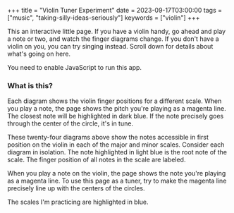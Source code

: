 +++
title = "Violin Tuner Experiment"
date = 2023-09-17T03:00:00
tags = ["music", "taking-silly-ideas-seriously"]
keywords = ["violin"]
+++

This an interactive little page. If you have a violin handy, go ahead and play a note or two, and watch the finger diagrams change. If you don't have a violin on you, you can try singing instead. Scroll down for details about what's going on here.

<script defer="defer" src="/snippets/2023-09-17-violin-tuner/app/static/js/main.7306df6c.js"></script>
<noscript>You need to enable JavaScript to run this app.</noscript>
<div id="root"></div>

### What is this?

Each diagram shows the violin finger positions for a different scale. When you play a note, the page shows the pitch you're playing as a magenta line. The closest note will be highlighted in dark blue. If the note precisely goes through the center of the circle, it's in tune.

These twenty-four diagrams above show the notes accessible in first position on the violin in each of the major and minor scales. Consider each diagram in isolation. The note highlighted in light blue is the root note of the scale. The finger position of all notes in the scale are labeled.

When you play a note on the violin, the page shows the note you're playing as a magenta line. To use this page as a tuner, try to make the magenta line precisely line up with the centers of the circles.

The scales I'm practicing are highlighted in blue.
